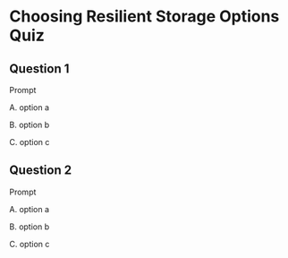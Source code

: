 # Choosing Resilient Storage Options Quiz

## Question 1

Prompt

A. option a

B. option b

C. option c

## Question 2

Prompt

A. option a

B. option b

C. option c
